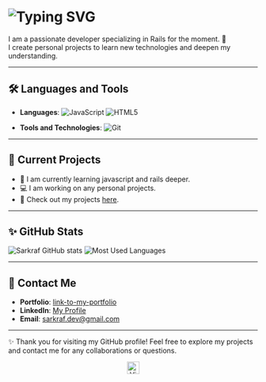 # ![Typing SVG](https://readme-typing-svg.demolab.com?font=Fira+Code&weight=900&size=35&duration=4500&pause=1000&color=DC100FD4&vCenter=true&width=710&height=70&lines=%F0%9F%91%8B+Welcome+to+my+GitHub+Profile+!;Feel+free+to+explore+my+projects)

I am a passionate developer specializing in Rails for the moment. 🚀<br>
I create personal projects to learn new technologies and deepen my understanding.

---

## 🛠️ Languages and Tools

- **Languages**:
  ![JavaScript](https://img.shields.io/badge/JavaScript-F7DF1E?style=flat&logo=javascript&logoColor=black)
  ![HTML5](https://img.shields.io/badge/HTML5-E34F26?style=flat&logo=html5&logoColor=white)

- **Tools and Technologies**:
  ![Git](https://img.shields.io/badge/Git-F05032?style=flat&logo=git&logoColor=white)

---

## 🔭 Current Projects

- 🌱 I am currently learning javascript and rails deeper.
- 💻 I am working on any personal projects.
- 🔗 Check out my projects [here](https://github.com/Sarkraf?tab=repositories).

---

## ✨ GitHub Stats

![Sarkraf GitHub stats](https://github-readme-stats.vercel.app/api?username=Sarkraf&show_icons=true&theme=radical)
![Most Used Languages](https://github-readme-stats.vercel.app/api/top-langs/?username=Sarkraf&layout=compact&theme=radical)

---

## 🤝 Contact Me

- **Portfolio**: [link-to-my-portfolio](https://img.freepik.com/vecteurs-libre/bientot-texte-fond-sombre-lever-soleil-abstrait-effet-mouvement_157027-1073.jpg?t=st=1731857566~exp=1731861166~hmac=adc7c7b9e6110598dceb4418b75c27dbfd4ebe5afa3b2687f96be2b7fe8bd19b&w=1380)
- **LinkedIn**: [My Profile](https://www.linkedin.com/in/arnaud-floriani-developpeur/)
- **Email**: sarkraf.dev@gmail.com

---

✨ Thank you for visiting my GitHub profile! Feel free to explore my projects and contact me for any collaborations or questions.

<div align="center">
  <img src="https://komarev.com/ghpvc/?username=Sarkraf&color=red&style=plastic&label=👀" alt="Views" height="25">
</div>
